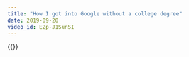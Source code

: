 ```yaml
---
title: "How I got into Google without a college degree"
date: 2019-09-20
video_id: E2p-J1SunSI
---
```


{{<youtube E2p-J1SunSI>}}
